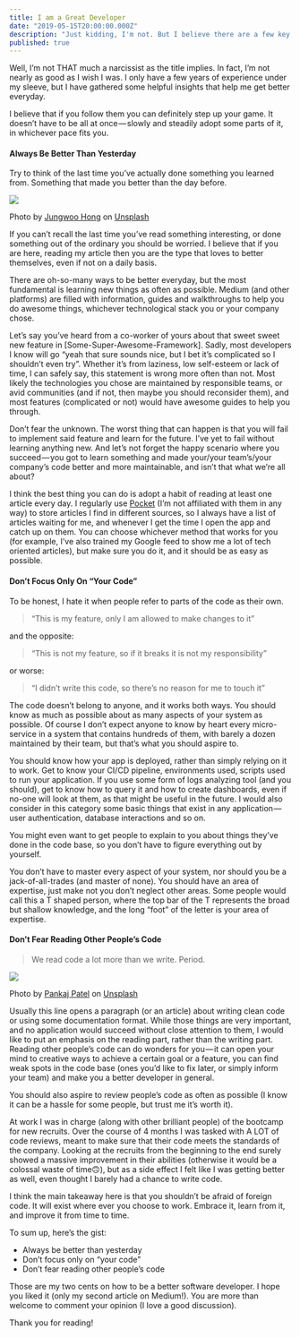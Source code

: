 ```yaml
---
title: I am a Great Developer
date: "2019-05-15T20:00:00.000Z"
description: "Just kidding, I'm not. But I believe there are a few key elements that anyone can master to level up their game."
published: true
---
```


Well, I’m not THAT much a narcissist as the title implies. In fact, I’m not nearly as good as I wish I was. I only have a few years of experience under my sleeve, but I have gathered some helpful insights that help me get better everyday.

I believe that if you follow them you can definitely step up your game. It doesn’t have to be all at once — slowly and steadily adopt some parts of it, in whichever pace fits you.

#### Always Be Better Than Yesterday

Try to think of the last time you’ve actually done something you learned from. Something that made you better than the day before.

![](https://cdn-images-1.medium.com/max/1024/0*2iYm5KRXw23XUUOJ)<figcaption>Photo by <a href="https://unsplash.com/@oowgnuj?utm_source=medium&amp;utm_medium=referral">Jungwoo Hong</a> on <a href="https://unsplash.com?utm_source=medium&amp;utm_medium=referral">Unsplash</a></figcaption>

If you can’t recall the last time you’ve read something interesting, or done something out of the ordinary you should be worried. I believe that if you are here, reading my article then you are the type that loves to better themselves, even if not on a daily basis.

There are oh-so-many ways to be better everyday, but the most fundamental is learning new things as often as possible. Medium (and other platforms) are filled with information, guides and walkthroughs to help you do awesome things, whichever technological stack you or your company chose.

Let’s say you’ve heard from a co-worker of yours about that sweet sweet new feature in [Some-Super-Awesome-Framework]. Sadly, most developers I know will go “yeah that sure sounds nice, but I bet it’s complicated so I shouldn’t even try”. Whether it’s from laziness, low self-esteem or lack of time, I can safely say, this statement is wrong more often than not. Most likely the technologies you chose are maintained by responsible teams, or avid communities (and if not, then maybe you should reconsider them), and most features (complicated or not) would have awesome guides to help you through.

Don’t fear the unknown. The worst thing that can happen is that you will fail to implement said feature and learn for the future. I’ve yet to fail without learning anything new. And let’s not forget the happy scenario where you succeed — you got to learn something and made your/your team’s/your company’s code better and more maintainable, and isn’t that what we’re all about?

I think the best thing you can do is adopt a habit of reading at least one article every day. I regularly use [Pocket](https://getpocket.com) (I’m not affiliated with them in any way) to store articles I find in different sources, so I always have a list of articles waiting for me, and whenever I get the time I open the app and catch up on them. You can choose whichever method that works for you (for example, I’ve also trained my Google feed to show me a lot of tech oriented articles), but make sure you do it, and it should be as easy as possible.

#### Don’t Focus Only On “Your Code”

To be honest, I hate it when people refer to parts of the code as their own.

> “This is my feature, only I am allowed to make changes to it”

and the opposite:

> “This is not my feature, so if it breaks it is not my responsibility”

or worse:

> “I didn’t write this code, so there’s no reason for me to touch it”

The code doesn’t belong to anyone, and it works both ways. You should know as much as possible about as many aspects of your system as possible. Of course I don’t expect anyone to know by heart every micro-service in a system that contains hundreds of them, with barely a dozen maintained by their team, but that’s what you should aspire to.

You should know how your app is deployed, rather than simply relying on it to work. Get to know your CI/CD pipeline, environments used, scripts used to run your application. If you use some form of logs analyzing tool (and you should), get to know how to query it and how to create dashboards, even if no-one will look at them, as that might be useful in the future. I would also consider in this category some basic things that exist in any application — user authentication, database interactions and so on.

You might even want to get people to explain to you about things they’ve done in the code base, so you don’t have to figure everything out by yourself.

You don’t have to master every aspect of your system, nor should you be a jack-of-all-trades (and master of none). You should have an area of expertise, just make not you don’t neglect other areas. Some people would call this a T shaped person, where the top bar of the T represents the broad but shallow knowledge, and the long “foot” of the letter is your area of expertise.

#### Don’t Fear Reading Other People’s Code

> We read code a lot more than we write. Period.

![](https://cdn-images-1.medium.com/max/1024/0*EliCF41W8Rh5a8fH)<figcaption>Photo by <a href="https://unsplash.com/@pankajpatel?utm_source=medium&amp;utm_medium=referral">Pankaj Patel</a> on <a href="https://unsplash.com?utm_source=medium&amp;utm_medium=referral">Unsplash</a></figcaption>

Usually this line opens a paragraph (or an article) about writing clean code or using some documentation format. While those things are very important, and no application would succeed without close attention to them, I would like to put an emphasis on the reading part, rather than the writing part. Reading other people’s code can do wonders for you — it can open your mind to creative ways to achieve a certain goal or a feature, you can find weak spots in the code base (ones you’d like to fix later, or simply inform your team) and make you a better developer in general.

You should also aspire to review people’s code as often as possible (I know it can be a hassle for some people, but trust me it’s worth it).

At work I was in charge (along with other brilliant people) of the bootcamp for new recruits. Over the course of 4 months I was tasked with A LOT of code reviews, meant to make sure that their code meets the standards of the company. Looking at the recruits from the beginning to the end surely showed a massive improvement in their abilities (otherwise it would be a colossal waste of time🙃), but as a side effect I felt like I was getting better as well, even thought I barely had a chance to write code.

I think the main takeaway here is that you shouldn’t be afraid of foreign code. It will exist where ever you choose to work. Embrace it, learn from it, and improve it from time to time.

To sum up, here’s the gist:

- Always be better than yesterday
- Don’t focus only on “your code”
- Don’t fear reading other people’s code

Those are my two cents on how to be a better software developer. I hope you liked it (only my second article on Medium!). You are more than welcome to comment your opinion (I love a good discussion).

Thank you for reading!
